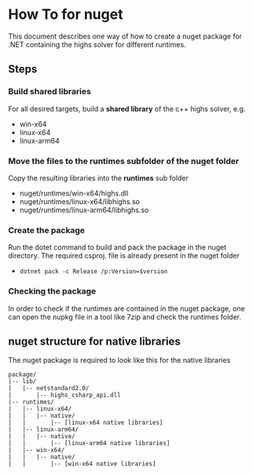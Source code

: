 How To for nuget
===

This document describes one way of how to create a nuget package for .NET containing the highs solver for different runtimes.

Steps
---

### Build shared libraries
For all desired targets, build a **shared library** of the c++ highs solver, e.g.
  - win-x64
  - linux-x64
  - linux-arm64

### Move the files to the runtimes subfolder of the nuget folder
Copy the resulting libraries into the **runtimes** sub folder
  - nuget/runtimes/win-x64/highs.dll
  - nuget/runtimes/linux-x64/libhighs.so
  - nuget/runtimes/linux-arm64/libhighs.so

### Create the package
Run the dotet command to build and pack the package in the nuget directory. The required csproj. file is already present in the nuget folder
- `dotnet pack -c Release /p:Version=$version`

### Checking the package
In order to check if the runtimes are contained in the nuget package, one can open the nupkg file in a tool like 7zip and check the runtimes folder.

## nuget structure for native libraries
The nuget package is required to look like this for the native libraries
```
package/
|-- lib/
|   |-- netstandard2.0/
|       |-- highs_csharp_api.dll
|-- runtimes/
|   |-- linux-x64/
|   |   |-- native/
|   |       |-- [linux-x64 native libraries]
|   |-- linux-arm64/
|   |   |-- native/
|   |       |-- [linux-arm64 native libraries]
|   |-- win-x64/
|   |   |-- native/
|   |       |-- [win-x64 native libraries]
```



